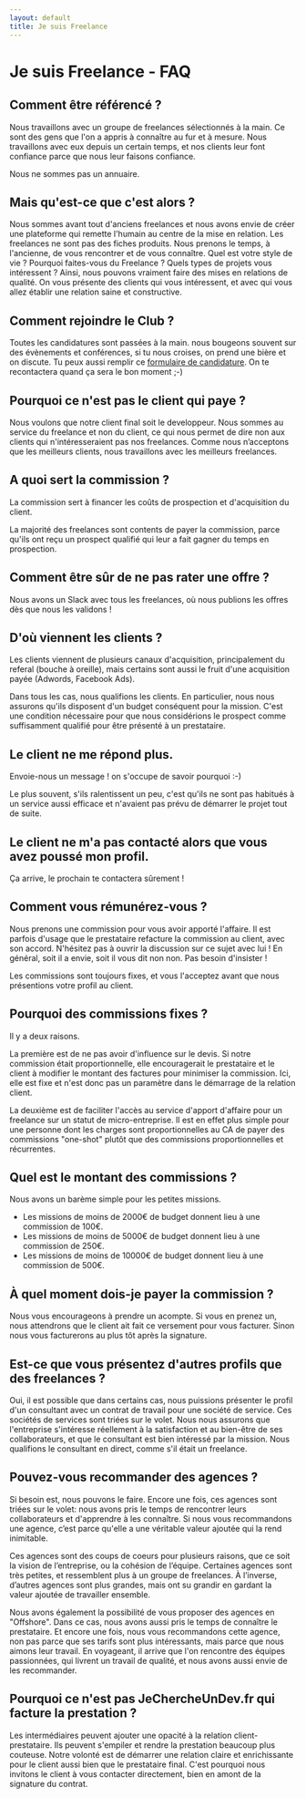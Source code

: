```yaml
---
layout: default
title: Je suis Freelance
---
```

# Je suis Freelance - FAQ

## Comment être référencé ?

Nous travaillons avec un groupe de freelances sélectionnés à la main. Ce sont des gens que l'on a appris à connaître au fur et à mesure. Nous travaillons avec eux depuis un certain temps, et nos clients leur font confiance parce que nous leur faisons confiance.

Nous ne sommes pas un annuaire.

## Mais qu'est-ce que c'est alors ?

Nous sommes avant tout d'anciens freelances et nous avons envie de créer une plateforme qui remette l'humain au centre de la mise en relation. Les freelances ne sont pas des fiches produits. Nous prenons le temps, à l'ancienne, de vous rencontrer et de vous connaître. 
Quel est votre style de vie ? 
Pourquoi faites-vous du Freelance ? 
Quels types de projets vous intéressent ? 
Ainsi, nous pouvons vraiment faire des mises en relations de qualité. On vous présente des clients qui vous intéressent, et avec qui vous allez établir une relation saine et constructive.

## Comment rejoindre le Club ?

Toutes les candidatures sont passées à la main. nous bougeons souvent sur des évènements et conférences, si tu nous croises, on prend une bière et on discute. Tu peux aussi remplir ce [formulaire de candidature](https://jechercheundev-fr.typeform.com/to/FhYTCo). On te recontactera quand ça sera le bon moment ;-)

## Pourquoi ce n'est pas le client qui paye ?

Nous voulons que notre client final soit le developpeur. Nous sommes au service du freelance et non du client, ce qui nous permet de dire non aux clients qui n'intéresseraient pas nos freelances. Comme nous n’acceptons que les meilleurs clients, nous travaillons avec les meilleurs freelances.

## A quoi sert la commission ?

La commission sert à financer les coûts de prospection et d'acquisition du client.

La majorité des freelances sont contents de payer la commission, parce qu'ils ont reçu un prospect qualifié qui leur a fait gagner du temps en prospection. 

## Comment être sûr de ne pas rater une offre ?

Nous avons un Slack avec tous les freelances, où nous publions les offres dès que nous les validons !

## D'où viennent les clients ?

Les clients viennent de plusieurs canaux d'acquisition, principalement du referal (bouche à oreille), mais certains sont aussi le fruit d'une acquisition payée (Adwords, Facebook Ads).

Dans tous les cas, nous qualifions les clients. En particulier, nous nous assurons qu'ils disposent d'un budget conséquent pour la mission. C'est une condition nécessaire pour que nous considérions le prospect comme suffisamment qualifié pour être présenté à un prestataire.

## Le client ne me répond plus.

Envoie-nous un message ! on s'occupe de savoir pourquoi :-)

Le plus souvent, s'ils ralentissent un peu, c'est qu'ils ne sont pas habitués à un service aussi efficace et n'avaient pas prévu de démarrer le projet tout de suite. 

## Le client ne m'a pas contacté alors que vous avez poussé mon profil.

Ça arrive, le prochain te contactera sûrement !

## Comment vous rémunérez-vous ?

Nous prenons une commission pour vous avoir apporté l'affaire. Il est parfois d'usage que le prestataire refacture la commission au client, avec son accord. N'hésitez pas à ouvrir la discussion sur ce sujet avec lui ! En général, soit il a envie, soit il vous dit non non. Pas besoin d'insister !

Les commissions sont toujours fixes, et vous l'acceptez avant que nous présentions votre profil au client.

## Pourquoi des commissions fixes ?

Il y a deux raisons.

La première est de ne pas avoir d'influence sur le devis. Si notre commission était proportionnelle, elle encouragerait le prestataire et le client à modifier le montant des factures pour minimiser la commission. Ici, elle est fixe et n'est donc pas un paramètre dans le démarrage de la relation client.

La deuxième est de faciliter l'accès au service d'apport d'affaire pour un freelance sur un statut de micro-entreprise. Il est en effet plus simple pour une personne dont les charges sont proportionnelles au CA de payer des commissions "one-shot" plutôt que des commissions proportionnelles et récurrentes.

## Quel est le montant des commissions ?

Nous avons un barème simple pour les petites missions.
 
* Les missions de moins de 2000€ de budget donnent lieu à une commission de 100€. 
* Les missions de moins de 5000€ de budget donnent lieu à une commission de 250€.
* Les missions de moins de 10000€ de budget donnent lieu à une commission de 500€.

## À quel moment dois-je payer la commission ?

Nous vous encourageons à prendre un acompte. Si vous en prenez un, nous attendrons que le client ait fait ce versement pour vous facturer. Sinon nous vous facturerons au plus tôt après la signature.

## Est-ce que vous présentez d'autres profils que des freelances ?

Oui, il est possible que dans certains cas, nous puissions présenter le profil d'un consultant avec un contrat de travail pour une société de service. Ces sociétés de services sont triées sur le volet. Nous nous assurons que l'entreprise s'intéresse réellement à la satisfaction et au bien-être de ses collaborateurs, et que le consultant est bien intéressé par la mission. Nous qualifions le consultant en direct, comme s'il était un freelance.

## Pouvez-vous recommander des agences ?

Si besoin est, nous pouvons le faire. Encore une fois, ces agences sont triées sur le volet: nous avons pris le temps de rencontrer leurs collaborateurs et d'apprendre à les connaître. Si nous vous recommandons une agence, c’est parce qu'elle a une véritable valeur ajoutée qui la rend inimitable. 

Ces agences sont des coups de coeurs pour plusieurs raisons, que ce soit la vision de l’entreprise, ou la cohésion de l’équipe. Certaines agences sont très petites, et ressemblent plus à un groupe de freelances. À l’inverse, d’autres agences sont plus grandes, mais ont su grandir en gardant la valeur ajoutée de travailler ensemble.

Nous avons également la possibilité de vous proposer des agences en "Offshore". Dans ce cas, nous avons aussi pris le temps de connaître le prestataire. Et encore une fois, nous vous recommandons cette agence, non pas parce que ses tarifs sont plus intéressants, mais parce que nous aimons leur travail. En voyageant, il arrive que l'on rencontre des équipes passionnées, qui livrent un travail de qualité, et nous avons aussi envie de les recommander.

## Pourquoi ce n'est pas JeChercheUnDev.fr qui facture la prestation ?

Les intermédiaires peuvent ajouter une opacité à la relation client-prestataire. Ils peuvent s'empiler et rendre la prestation beaucoup plus couteuse. Notre volonté est de démarrer une relation claire et enrichissante pour le client aussi bien que le prestataire final. C'est pourquoi nous invitons le client à vous contacter directement, bien en amont de la signature du contrat.